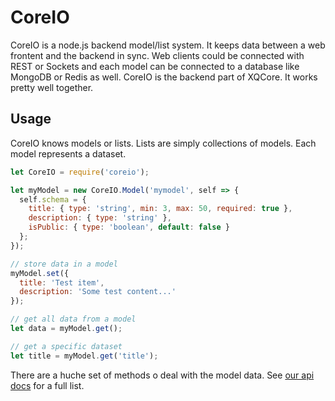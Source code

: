CoreIO
=======

CoreIO is a node.js backend model/list system. It keeps data between a web frontent and the backend in sync. Web clients could be connected with REST or Sockets and each model can be connected to a database like MongoDB or Redis as well. CoreIO is the backend part of XQCore. It works pretty well together.

Usage
-----

CoreIO knows models or lists. Lists are simply collections of models. Each model represents a dataset.

```js
let CoreIO = require('coreio');

let myModel = new CoreIO.Model('mymodel', self => {
  self.schema = {
    title: { type: 'string', min: 3, max: 50, required: true },
    description: { type: 'string' },
    isPublic: { type: 'boolean', default: false }
  };
});

// store data in a model
myModel.set({
  title: 'Test item',
  description: 'Some test content...'
});

// get all data from a model
let data = myModel.get();

// get a specific dataset
let title = myModel.get('title');

```
 There are a huche set of methods o deal with the model data.
 See [our api docs](docs) for a full list.
